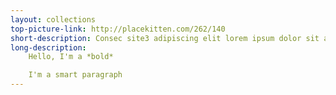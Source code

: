 ```yaml
---
layout: collections
top-picture-link: http://placekitten.com/262/140
short-description: Consec site3 adipiscing elit lorem ipsum dolor sit amet.
long-description:
    Hello, I'm a *bold*

    I'm a smart paragraph
---
```


